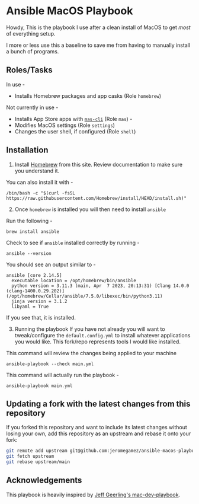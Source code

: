 # Ansible MacOS Playbook 

Howdy, This is the playbook I use after a clean install of MacOS to get *most* of everything setup.

I more or less use this a baseline to save me from having to manually install a bunch of programs. 
## Roles/Tasks
In use -

- Installs Homebrew packages and app casks (Role `homebrew`)

Not currently in use -

- Installs App Store apps with [`mas-cli`](https://github.com/mas-cli/mas) (Role `mas`) - 
- Modifies MacOS settings (Role `settings`)
- Changes the user shell, if configured (Role `shell`)

## Installation

1. Install [Homebrew](https://brew.sh) from this site. Review documentation to make sure you understand it.

You can also install it with -

```shell
/bin/bash -c "$(curl -fsSL https://raw.githubusercontent.com/Homebrew/install/HEAD/install.sh)"
```
2. Once `homebrew` is installed you will then need to install `ansible`

Run the following -
```shell
brew install ansible
```
Check to see if `ansible` installed correctly by running -

```shell
ansible --version
```
You should see an output similar to -
```
ansible [core 2.14.5]
  executable location = /opt/homebrew/bin/ansible
  python version = 3.11.3 (main, Apr  7 2023, 20:13:31) [Clang 14.0.0 (clang-1400.0.29.202)] (/opt/homebrew/Cellar/ansible/7.5.0/libexec/bin/python3.11)
  jinja version = 3.1.2
  libyaml = True
```
If you see that, it is installed.

3. Running the playbook
If you have not already you will want to tweak/configure the `default.config.yml` to install whatever applications you would like. This fork/repo represents tools I would like installed.

This command will review the changes being applied to your machine
```shell
ansible-playbook --check main.yml
```

This command will actually run the playbook -
```shell
ansible-playbook main.yml
```

## Updating a fork with the latest changes from this repository

If you forked this repository and want to include its latest changes without losing your own,
add this repository as an upstream and rebase it onto your fork:

```bash
git remote add upstream git@github.com:jeromegamez/ansible-macos-playbook.git
git fetch upstream
git rebase upstream/main
```

## Acknowledgements

This playbook is heavily inspired by
[Jeff Geerling's mac-dev-playbook](https://github.com/geerlingguy/mac-dev-playbook).